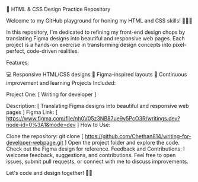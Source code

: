 🚀 HTML & CSS Design Practice Repository

Welcome to my GitHub playground for honing my HTML and CSS skills! 👨‍💻✨

In this repository, I'm dedicated to refining my front-end design chops by translating Figma designs into beautiful and responsive web pages. Each project is a hands-on exercise in transforming design concepts into pixel-perfect, code-driven realities.

Features:

💻 Responsive HTML/CSS designs
🎨 Figma-inspired layouts
🚀 Continuous improvement and learning
Projects Included:

Project One: [ Writing for developer ]

Description: [ Translating Figma designs into beautiful and responsive web pages ]
Figma Link: [ https://www.figma.com/file/nh0V05z3NB87ue9v5PcO3R/writings.dev?node-id=0%3A1&mode=dev ]
How to Use:

Clone the repository: git clone [ https://github.com/Chethan814/writing-for-developer-webpage.git ]
Open the project folder and explore the code.
Check out the Figma design for reference.
Feedback and Contributions:
I welcome feedback, suggestions, and contributions. Feel free to open issues, submit pull requests, or connect with me to discuss improvements.

Let's code and design together! 🚀✨
